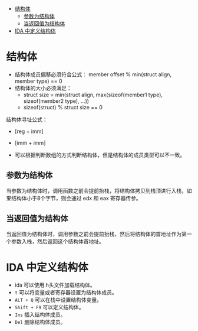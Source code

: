 
<!-- @import "[TOC]" {cmd="toc" depthFrom=1 depthTo=6 orderedList=false} -->

<!-- code_chunk_output -->

- [结构体](#结构体)
  - [参数为结构体](#参数为结构体)
  - [当返回值为结构体](#当返回值为结构体)
- [IDA 中定义结构体](#ida-中定义结构体)

<!-- /code_chunk_output -->


# 结构体

* 结构体成员偏移必须符合公式： member offset % min(struct align, member type) == 0
* 结构体的大小必须满足： 
  * struct size = min(struct align, max(sizeof(member1 type), sizeof(member2 type), ...))
  * sizeof(struct) % struct size == 0

结构体寻址公式：
  * [reg + imm]
  * [imm + imm]

* 可以根据判断数组的方式判断结构体，但是结构体的成员类型可以不一致。

## 参数为结构体

当参数为结构体时，调用函数之前会提前抬栈，将结构体拷贝到栈顶进行入栈，如果结构体小于8个字节，则会通过 edx 和 eax 寄存器传参。

## 当返回值为结构体

当返回值为结构体时，调用参数之前会提前抬栈，然后将结构体的首地址作为第一个参数入栈，然后返回这个结构体首地址。

# IDA 中定义结构体

* ida 可以使用.h头文件加载结构体。
* `t` 可以将变量或者寄存器设置为结构体成员。
* `ALT + Q` 可以在栈中设置结构体变量。
* `Shift + F9` 可以定义结构体。
* `Ins` 插入结构体成员。
* `Del` 删除结构体成员。